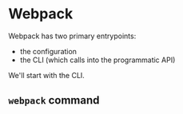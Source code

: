 # Webpack

Webpack has two primary entrypoints:
* the configuration
* the CLI (which calls into the programmatic API)

We'll start with the CLI.

## `webpack` command